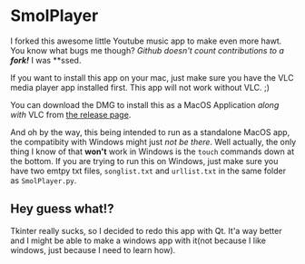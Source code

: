 # SmolPlayer
I forked this awesome little Youtube music app to make even more hawt. You know what bugs me though? _Github doesn't count contributions to a **fork!**_ I was **ssed.

If you want to install this app on your mac, just make sure you have the VLC media player app installed first. This app will not work without VLC. ;)

You can download the DMG to install this as a MacOS Application *along with* VLC from [the release page](https://github.com/noahbroyles/SmolPlayer/releases/tag/1.0.42).

And oh by the way, this being intended to run as a standalone MacOS app, the compatibity with Windows might just *not be there*. Well actually, the only thing I know of that **won't** work in Windows is the `touch` commands down at the bottom.
If you are trying to run this on Windows, just make sure you have two emtpy txt files, `songlist.txt` and `urllist.txt` in the same folder as `SmolPlayer.py`.

## Hey guess what!?
Tkinter really sucks, so I decided to redo this app with Qt. It'a way better and I might be able to make a windows app with it(not because I like windows, just because I need to learn how). 

